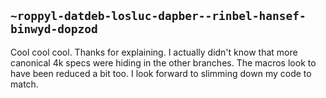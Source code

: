 ## `~roppyl-datdeb-losluc-dapber--rinbel-hansef-binwyd-dopzod`
Cool cool cool. Thanks for explaining. I actually didn't know that more canonical 4k specs were hiding in the other branches. The macros look to have been reduced a bit too. I look forward to slimming down my code to match.